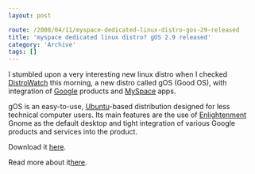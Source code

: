 ```yaml
---
layout: post

route: /2008/04/11/myspace-dedicated-linux-distro-gos-29-released
title: 'myspace dedicated linux distro? gOS 2.9 released'
category: 'Archive'
tags: []
---
```


I stumbled upon a very interesting new linux distro when I checked
<a class="ph" target="_blank" rel="noopener noreferrer" href="http://www.distrowatch.com">DistroWatch</a>
this morning, a new distro called gOS (Good OS), with integration of
<a class="ph" target="_blank" rel="noopener noreferrer" href="http://www.google.com">Google</a>
products and
<a class="ph" target="_blank" rel="noopener noreferrer" href="http://www.myspace.com">MySpace</a>
apps.

gOS is an easy-to-use,
<a class="ph" target="_blank" rel="noopener noreferrer" href="http://www.ubuntu.com">Ubuntu</a>-based
distribution designed for less technical computer users. Its main features are
the use of
<span class="strike"><a class="ph" target="_blank" rel="noopener noreferrer" href="http://www.enlightenment.org/" >Enlightenment</a></span>
Gnome as the default desktop and tight integration of various Google products
and services into the product.

Download it
<a class="ph" target="_blank" rel="noopener noreferrer" href="http://dev.thinkgos.com/downloads">here</a>.

Read more about
it<a class="ph" target="_blank" rel="noopener noreferrer" href="http://www.thinkgos.com/">here</a>.
